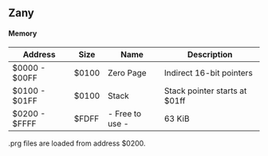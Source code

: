 ## Zany

#### Memory

| Address       | Size  | Name                      | Description              |
| --------------|-------|---------------------------|--------------------------|
| $0000 - $00FF | $0100 | Zero Page                 | Indirect 16-bit pointers     |
| $0100 - $01FF | $0100 | Stack                     | Stack pointer starts at $01ff |
| $0200 - $FFFF | $FDFF | - Free to use -           | 63 KiB |

.prg files are loaded from address $0200.
